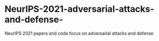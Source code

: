 # NeurIPS-2021-adversarial-attacks-and-defense-
NeurIPS 2021 papers and code focus on adversarial attacks and defense
